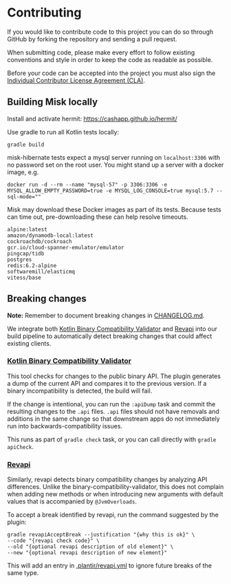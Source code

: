# Contributing

If you would like to contribute code to this project you can do so through GitHub by
forking the repository and sending a pull request.

When submitting code, please make every effort to follow existing conventions
and style in order to keep the code as readable as possible.

Before your code can be accepted into the project you must also sign the
[Individual Contributor License Agreement (CLA)][1].

## Building Misk locally

Install and activate hermit: https://cashapp.github.io/hermit/

Use gradle to run all Kotlin tests locally:

```shell
gradle build
```

misk-hibernate tests expect a mysql server running on `localhost:3306` with no password set on
the root user. You might stand up a server with a docker image, e.g.

```shell
docker run -d --rm --name "mysql-57" -p 3306:3306 -e MYSQL_ALLOW_EMPTY_PASSWORD=true -e MYSQL_LOG_CONSOLE=true mysql:5.7 --sql-mode=""
```

Misk may download these Docker images as part of its tests. Because tests can time out, pre-downloading these can help resolve timeouts.

```
alpine:latest
amazon/dynamodb-local:latest
cockroachdb/cockroach
gcr.io/cloud-spanner-emulator/emulator
pingcap/tidb
postgres
redis:6.2-alpine
softwaremill/elasticmq
vitess/base
```

## Breaking changes

**Note:** Remember to document breaking changes in [CHANGELOG.md](CHANGELOG.md).

We integrate both [Kotlin Binary Compatibility Validator][2] and [Revapi][3] into our build 
pipeline to automatically detect breaking changes that could affect existing clients.

### [Kotlin Binary Compatibility Validator][2]
This tool checks for changes to the public binary API. The plugin generates a dump of the
current API and compares it to the previous version. If a binary incompatibility is detected, 
the build will fail. 

If the change is intentional, you can run the `:apiDump` task and commit the resulting changes 
to the `.api` files. `.api` files should not have removals and additions in the same change so 
that downstream apps do not immediately run into backwards-compatibility issues.

This runs as part of `gradle check` task, or you can call directly with `gradle apiCheck`.

### [Revapi][3]
Similarly, revapi detects binary compatibility changes by analyzing API differences. Unlike the 
binary-compatibility-validator, this does not complain when adding new methods or when 
introducing new arguments with default values that is accompanied by `@JvmOverloads`.

To accept a break identified by revapi, run the command suggested by the plugin:
```shell
gradle revapiAcceptBreak --justification "{why this is ok}" \
--code "{revapi check code}" \
--old "{optional revapi description of old element}" \
--new "{optional revapi description of new element}"
```
This will add an entry in [.plantir/revapi.yml](.palantir/revapi.yml) to ignore future breaks of the same type.

 [1]: https://spreadsheets.google.com/spreadsheet/viewform?formkey=dDViT2xzUHAwRkI3X3k5Z0lQM091OGc6MQ&ndplr=1
 [2]: https://github.com/Kotlin/binary-compatibility-validator
 [3]: https://github.com/palantir/gradle-revapi


